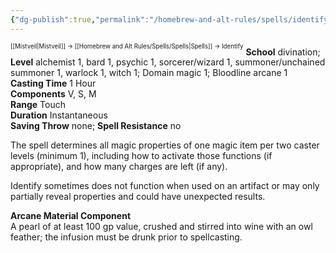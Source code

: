 ```yaml
---
{"dg-publish":true,"permalink":"/homebrew-and-alt-rules/spells/identifying-magic-items-spells/identify/"}
---
```


<sup><sup>[[Mistveil\|Mistveil]] → [[Homebrew and Alt Rules/Spells/Spells\|Spells]] → Identify</sup></sup> 
**School** divination; **Level** alchemist 1, bard 1, psychic 1, sorcerer/wizard 1, summoner/unchained summoner 1, warlock 1, witch 1; Domain magic 1; Bloodline arcane 1  
**Casting Time** 1 Hour  
**Components** V, S, M  
**Range** Touch  
**Duration** Instantaneous  
**Saving Throw** none; **Spell Resistance** no  

The spell determines all magic properties of one magic item per two caster levels (minimum 1), including how to activate those functions (if appropriate), and how many charges are left (if any).

Identify sometimes does not function when used on an artifact or may only partially reveal properties and could have unexpected results.

**Arcane Material Component**  
A pearl of at least 100 gp value, crushed and stirred into wine with an owl feather; the infusion must be drunk prior to spellcasting.